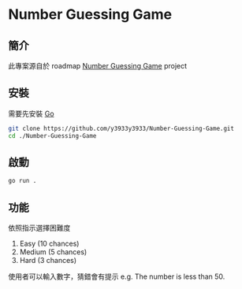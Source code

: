 # Number Guessing Game

## 簡介
此專案源自於 roadmap [Number Guessing Game](https://roadmap.sh/projects/number-guessing-game) project

## 安裝
需要先安裝 [Go](https://go.dev/)


```bash
git clone https://github.com/y3933y3933/Number-Guessing-Game.git
cd ./Number-Guessing-Game
```

## 啟動

```bash
go run .
```

## 功能
依照指示選擇困難度
1. Easy (10 chances)
2. Medium (5 chances)
3. Hard (3 chances)

使用者可以輸入數字，猜錯會有提示
e.g. The number is less than 50.